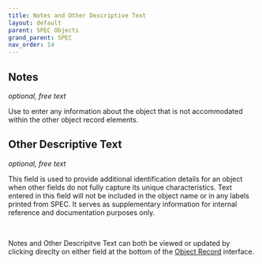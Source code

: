 ```yaml
---
title: Notes and Other Descriptive Text
layout: default
parent: SPEC Objects
grand_parent: SPEC
nav_order: 14
---
```


## Notes  
*optional, free text*
   
Use to enter any information about the object that is not accommodated within the other object record elements.


## Other Descriptive Text  
*optional, free text*

This field is used to provide additional identification details for an object when other fields do not fully capture its unique characteristics. Text entered in this field will not be included in the object name or in any labels printed from SPEC. It serves as supplementary information for internal reference and documentation purposes only.

&nbsp; 
&nbsp; 

Notes and Other Descripitve Text can both be viewed or updated by clicking direclty on either field at the bottom of the [Object Record](https://nypl.github.io/pres-docs/spec/specObjectsObjectRecord.html) interface.